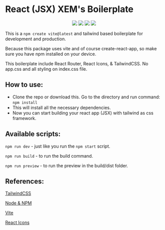 # React (JSX) XEM's Boilerplate
<p align='center'> 
<a href="https://vitejs.dev/"><img src="https://img.shields.io/badge/React-20232A?style=for-the-badge&logo=react&logoColor=61DAFB" /></a>
<a href="https://tailwindcss.com/"><img src="https://img.shields.io/badge/Tailwind_CSS-38B2AC?style=for-the-badge&logo=tailwind-css&logoColor=white" /></a>
<a href="https://vitejs.dev/"><img src="https://img.shields.io/badge/Vite-B73BFE?style=for-the-badge&logo=vite&logoColor=FFD62E" /></a>
<a href="https://reactrouter.com/en/main"><img src="https://img.shields.io/badge/React_Router-CA4245?style=for-the-badge&logo=react-router&logoColor=white" /></a>
</p>

This is a `npm create vite@latest` and tailwind based boilerplate for development and production.

Because this package uses vite and of course create-react-app, so make sure you have npm installed on your device.

This boilerplate include React Router, React Icons, & TailwindCSS. No app.css and all styling on index.css file.

## How to use:
* Clone the repo or download this. Go to the directory and run command:
`npm install`
* This will install all the necessary dependencies.
* Now you can start building your react app (JSX) with tailwind as css framework.

## Available scripts:
`npm run dev` - just like you run the `npm start` script.

`npm run build` - to run the build command.

`npm run preview` - to run the preview in the build/dist folder.

## References:
[TailwindCSS](https://tailwindcss.com/ "TailwindCSS")

[Node & NPM](https://nodejs.org/en "Node & NPM")

[Vite](https://vitejs.dev/ "Vite")

[React Icons](https://react-icons.github.io/react-icons "React Icons")
